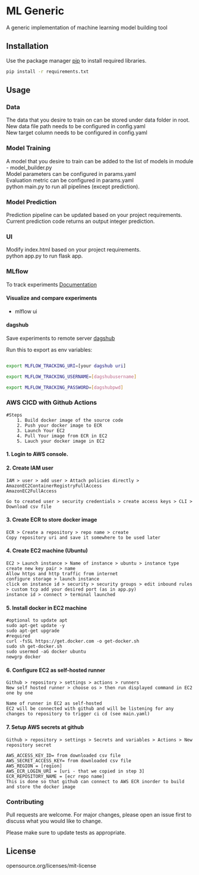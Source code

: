 # ML Generic

A generic implementation of machine learning model building tool

## Installation

Use the package manager [pip](https://pip.pypa.io/en/stable/) to install required libraries.

```bash
pip install -r requirements.txt
```

## Usage

### Data
The data that you desire to train on can be stored under data folder in root.<br>
New data file path needs to be configured in config.yaml<br>
New target column needs to be configured in config.yaml

### Model Training
A model that you desire to train can be added to the list of models in module - model_builder.py <br>
Model parameters can be configured in params.yaml<br>
Evaluation metric can be configured in params.yaml<br>
python main.py to run all pipelines (except prediction).

### Model Prediction
Prediction pipeline can be updated based on your project requirements.<br>
Current prediction code returns an output integer prediction.

### UI
Modify index.html based on your project requirements.<br>
python app.py to run flask app.

### MLflow
To track experiments
[Documentation](https://mlflow.org/docs/latest/index.html)

#### Visualize and compare experiments
- mlflow ui

#### dagshub
Save experiments to remote server
[dagshub](https://dagshub.com/)

Run this to export as env variables:

```bash

export MLFLOW_TRACKING_URI=[your dagshub uri]

export MLFLOW_TRACKING_USERNAME=[dagshubusername]

export MLFLOW_TRACKING_PASSWORD=[dagshubpwd]

```

### AWS CICD with Github Actions
	#Steps
		1. Build docker image of the source code
		2. Push your docker image to ECR
		3. Launch Your EC2 
		4. Pull Your image from ECR in EC2
		5. Lauch your docker image in EC2

#### 1. Login to AWS console.

#### 2. Create IAM user
	IAM > user > add user > Attach policies directly >
	AmazonEC2ContainerRegistryFullAccess
	AmazonEC2FullAccess

	Go to created user > security credentials > create access keys > CLI > Download csv file

#### 3. Create ECR to store docker image
	ECR > Create a repository > repo name > create
	Copy repository uri and save it somewhere to be used later

#### 4. Create EC2 machine (Ubuntu) 
	EC2 > Launch instance > Name of instance > ubuntu > instance type
	create new key pair > name
	Allow https and http traffic from internet
	configure storage > launch instance
	click on instance id > security > security groups > edit inbound rules > custom tcp add your desired port (as in app.py)
	instance id > connect > terminal launched

#### 5. Install docker in EC2 machine
	#optional to update apt
	sudo apt-get update -y
	sudo apt-get upgrade
	#required
	curl -fsSL https://get.docker.com -o get-docker.sh
	sudo sh get-docker.sh
	sudo usermod -aG docker ubuntu
	newgrp docker
	
#### 6. Configure EC2 as self-hosted runner
    Github > repository > settings > actions > runners
	New self hosted runner > choose os > then run displayed command in EC2 one by one

	Name of runner in EC2 as self-hosted
	EC2 will be connected with github and will be listening for any changes to repository to trigger ci cd (see main.yaml)

#### 7. Setup AWS secrets at github
	Github > repository > settings > Secrets and variables > Actions > New repository secret

    AWS_ACCESS_KEY_ID= from downloaded csv file
    AWS_SECRET_ACCESS_KEY= from downloaded csv file
    AWS_REGION = [region]
    AWS_ECR_LOGIN_URI = [uri - that we copied in step 3]
    ECR_REPOSITORY_NAME = [ecr repo name]
	This is done so that github can connect to AWS ECR inorder to build and store the docker image


### Contributing
Pull requests are welcome. For major changes, please open an issue first
to discuss what you would like to change.

Please make sure to update tests as appropriate.

## License
opensource.org/licenses/mit-license